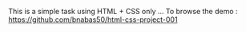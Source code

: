 This is a simple task using HTML + CSS only ... 
To browse the demo : https://github.com/bnabas50/html-css-project-001
